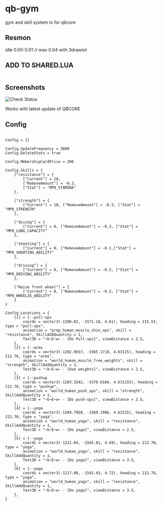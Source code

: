 # qb-gym
 gym and skill system to for qbcore

## Resmon
idle 0.00-0.01 // max 0.04 with 3drawtxt


## ADD TO SHARED.LUA
```['gym_membership'] 					 = {['name'] = 'gym_membership', 			 	  	  	['label'] = 'Gym membership', 						['weight'] = 0, 		['type'] = 'item', 		['image'] = 'gym_membership.png', 				['unique'] = true, 		['useable'] = true, 	['shouldClose'] = false,   ['combinable'] = nil,   ['description'] = 'Carnet del gym fachero'},
```
## Screenshots
![Check Status](https://imgur.com/mWb93QG.png)


Works with latest update of QBCORE

## Config
```

Config = {}

Config.UpdateFrequency = 3600 
Config.DeleteStats = true 

Config.MmbershipCardPrice = 200

Config.Skills = {
    ["resistance"] = { 
        ["Current"] = 20, 
        ["RemoveAmount"] = -0.3, 
        ["Stat"] = "MP0_STAMINA" 
    },

    ["strength"] = {
        ["Current"] = 10, ["RemoveAmount"] = -0.3, ["Stat"] = "MP0_STRENGTH"
    },

    ["diving"] = {
        ["Current"] = 0, ["RemoveAmount"] = -0.3, ["Stat"] = "MP0_LUNG_CAPACITY"
    },

    ["shooting"] = {
        ["Current"] = 0, ["RemoveAmount"] = -0.1,["Stat"] = "MP0_SHOOTING_ABILITY"
    },

    ["driving"] = {
        ["Current"] = 0, ["RemoveAmount"] = -0.5, ["Stat"] = "MP0_DRIVING_ABILITY"
    },

    ["Raise front wheel"] = {
        ["Current"] = 0, ["RemoveAmount"] = -0.2, ["Stat"] = "MP0_WHEELIE_ABILITY"
    }
}

Config.Locations = {
    [1] = {--pull-ups
        coords = vector3(-1200.02, -1571.18, 4.61), heading = 215.53, type = "pull-ups",
        animation = "prop_human_muscle_chin_ups", skill = "resistance", SkillAddQuantity = 1,
        Text3D = "~b~E~w~ - [Do Pull-ups]", viewDistance = 2.5,
    },
    [2] = {--arms
        coords = vector3(-1202.9837, -1565.1718, 4.63115), heading = 212.78, type = "arms",
        animation = "world_human_muscle_free_weights", skill = "strength", SkillAddQuantity = 1,
        Text3D = "~b~E~w~ - [Use weights]", viewDistance = 2.5,
    },
    [3] = {--pushup
        coords = vector3(-1203.3242, -1570.6184, 4.631155), heading = 212.78, type = "pushup",
        animation = "world_human_push_ups", skill = "strength", SkillAddQuantity = 1,
        Text3D = "~b~E~w~ - [Do push-ups]", viewDistance = 2.5,
    },
    [4] = {--yoga
        coords = vector3(-1204.7958, -1560.1906, 4.63115), heading = 212.78, type = "yoga",
        animation = "world_human_yoga", skill = "resistance", SkillAddQuantity = 1,
        Text3D = "~b~E~w~ - [Do yoga]", viewDistance = 2.5,
    },
    [5] = {--yoga
        coords = vector3(-1221.04, -1545.01, 4.69), heading = 212.78, type = "yoga",
        animation = "world_human_yoga", skill = "resistance", SkillAddQuantity = 1,
        Text3D = "~b~E~w~ - [Do yoga]", viewDistance = 3.5,
    },
    [6] = {--yoga
        coords = vector3(-1217.09, -1543.43, 4.72), heading = 212.78, type = "yoga",
        animation = "world_human_yoga", skill = "resistance", SkillAddQuantity = 1,
        Text3D = "~b~E~w~ - [Do yoga]", viewDistance = 3.5,
    },
}
```
